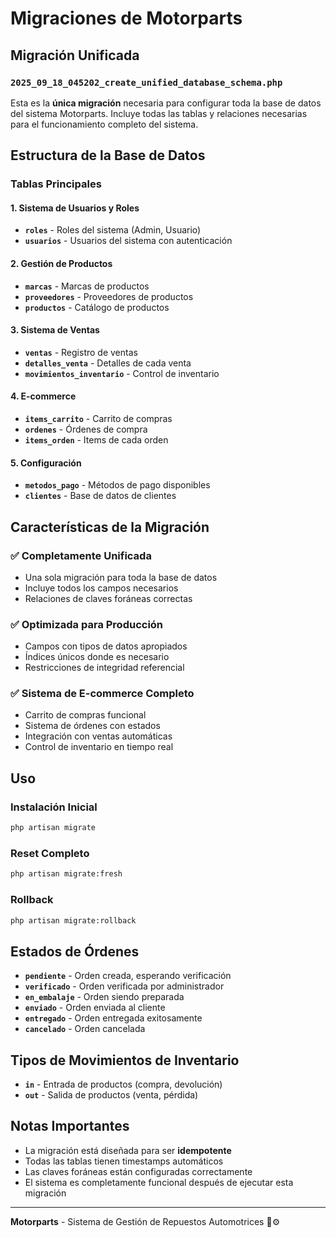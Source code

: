 # Migraciones de Motorparts

## Migración Unificada

### `2025_09_18_045202_create_unified_database_schema.php`

Esta es la **única migración** necesaria para configurar toda la base de datos del sistema Motorparts. Incluye todas las tablas y relaciones necesarias para el funcionamiento completo del sistema.

## Estructura de la Base de Datos

### Tablas Principales

#### **1. Sistema de Usuarios y Roles**
- **`roles`** - Roles del sistema (Admin, Usuario)
- **`usuarios`** - Usuarios del sistema con autenticación

#### **2. Gestión de Productos**
- **`marcas`** - Marcas de productos
- **`proveedores`** - Proveedores de productos
- **`productos`** - Catálogo de productos

#### **3. Sistema de Ventas**
- **`ventas`** - Registro de ventas
- **`detalles_venta`** - Detalles de cada venta
- **`movimientos_inventario`** - Control de inventario

#### **4. E-commerce**
- **`items_carrito`** - Carrito de compras
- **`ordenes`** - Órdenes de compra
- **`items_orden`** - Items de cada orden

#### **5. Configuración**
- **`metodos_pago`** - Métodos de pago disponibles
- **`clientes`** - Base de datos de clientes

## Características de la Migración

### ✅ **Completamente Unificada**
- Una sola migración para toda la base de datos
- Incluye todos los campos necesarios
- Relaciones de claves foráneas correctas

### ✅ **Optimizada para Producción**
- Campos con tipos de datos apropiados
- Índices únicos donde es necesario
- Restricciones de integridad referencial

### ✅ **Sistema de E-commerce Completo**
- Carrito de compras funcional
- Sistema de órdenes con estados
- Integración con ventas automáticas
- Control de inventario en tiempo real

## Uso

### Instalación Inicial
```bash
php artisan migrate
```

### Reset Completo
```bash
php artisan migrate:fresh
```

### Rollback
```bash
php artisan migrate:rollback
```

## Estados de Órdenes

- **`pendiente`** - Orden creada, esperando verificación
- **`verificado`** - Orden verificada por administrador
- **`en_embalaje`** - Orden siendo preparada
- **`enviado`** - Orden enviada al cliente
- **`entregado`** - Orden entregada exitosamente
- **`cancelado`** - Orden cancelada

## Tipos de Movimientos de Inventario

- **`in`** - Entrada de productos (compra, devolución)
- **`out`** - Salida de productos (venta, pérdida)

## Notas Importantes

- La migración está diseñada para ser **idempotente**
- Todas las tablas tienen timestamps automáticos
- Las claves foráneas están configuradas correctamente
- El sistema es completamente funcional después de ejecutar esta migración

---

**Motorparts** - Sistema de Gestión de Repuestos Automotrices 🚗⚙️